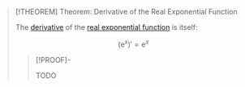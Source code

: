 >[!THEOREM] Theorem: Derivative of the Real Exponential Function
>
>The [derivative](../Differentiation/Differentiability%20of%20Real%20Functions.md) of the [real exponential function](Real%20Exponential%20Function.md) is itself:
>
>$$(\mathrm{e}^x)' = \mathrm{e}^x$$
>
>>[!PROOF]-
>>
>>TODO
>>
>